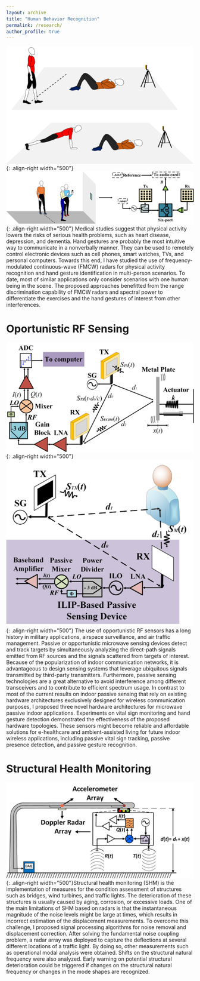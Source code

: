 ```yaml
---
layout: archive
title: "Human Behavior Recognition"
permalink: /research/
author_profile: true
---
```

  ![Block diagram for radar-based exercise monitoring](/images/Exercise.png){: .align-right width="500"} ![Block diagram for radar-based hand gesture recognition](/images/Picture1.png){: .align-right width="500"} Medical studies suggest that physical activity lowers the risks of serious health problems, such as heart disease, depression, and dementia. Hand gestures are probably the most intuitive way to communicate in a nonverbally manner. They can be used to remotely control electronic devices such as cell phones, smart watches, TVs, and personal computers. Towards this end, I have studied the use of frequency-modulated continuous-wave (FMCW) radars for physical activity recognition and hand gesture identification in multi-person scenarios. To date, most of similar applications only consider scenarios with one human being in the scene. The proposed approaches benefitted from the range discrimination capability of FMCW radars and spectral power to differentiate the exercises and the hand gestures of interest from other interferences. 
  
Oportunistic RF Sensing
======
![Block diagram for microwave passive sensing](/images/Block_diagram_passive_1.jpg){: .align-right width="500"} ![Block diagram for microwave passive sensing](/images/Block_diagram_ILO_Based_Passive_Sensing.png){: .align-right width="500"} The use of opportunistic RF sensors has a long history in military applications, airspace surveillance, and air traffic management. Passive or opportunistic microwave sensing devices detect and track targets by simultaneously analyzing the direct-path signals emitted from RF sources and the signals scattered from targets of interest. Because of the popularization of indoor communication networks, it is advantageous to design sensing systems that leverage ubiquitous signals transmitted by third-party transmitters. Furthermore, passive sensing technologies are a great alternative to avoid interference among different transceivers and to contribute to efficient spectrum usage. In contrast to most of the current results on indoor passive sensing that rely on existing hardware architectures exclusively designed for wireless communication purposes, I proposed three novel hardware architectures for microwave passive indoor applications. Experiments on vital sign monitoring and hand gesture detection demonstrated the effectiveness of the proposed hardware topologies. These sensors might become reliable and affordable solutions for e-healthcare and ambient-assisted living for future indoor wireless applications, including passive vital sign tracking, passive presence detection, and passive gesture recognition.
  
Structural Health Monitoring
======
  ![Block diagram for radar-based structural health monitoring](/images/SHM_Block_Diagram.png){: .align-right width="500"}Structural health monitoring (SHM) is the implementation of measures for the condition assessment of structures such as bridges, wind turbines, and traffic lights.  The deterioration of these structures is usually caused by aging, corrosion, or excessive loads. One of the main limitations of SHM based on radars is that the instantaneous magnitude of the noise levels might be large at times, which results in incorrect estimation of the displacement measurements. To overcome this challenge, I proposed signal processing algorithms for noise removal and displacement correction. After solving the fundamental noise coupling problem, a radar array was deployed to capture the deflections at several different locations of a traffic light. By doing so, other measurements such as operational modal analysis were obtained. Shifts on the structural natural frequency were also analyzed. Early warning on potential structural deterioration could be triggered if changes on the structural natural frequency or changes in the mode shapes are recognized.

